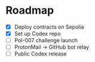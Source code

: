 # Roadmap

- [x] Deploy contracts on Sepolia
- [x] Set up Codex repo
- [ ] PoI-007 challenge launch
- [ ] ProtonMail → GitHub bot relay
- [ ] Public Codex release

